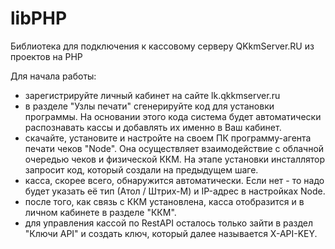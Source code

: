 # libPHP
Библиотека для подключения к кассовому серверу QKkmServer.RU из проектов на PHP

Для начала работы:
  - зарегистрируйте личный кабинет на сайте lk.qkkmserver.ru
  - в разделе "Узлы печати" сгенерируйте код для установки программы. На основании этого кода система будет автоматически распознавать кассы и добавлять их именно в Ваш кабинет.
  - скачайте, установите и настройте на своем ПК программу-агента печати чеков "Node". Она осуществляет взаимодействие с облачной очередью чеков и физической ККМ. На этапе установки инсталлятор запросит код, который создали на предыдущем шаге.
  - касса, скорее всего, обнаружится автоматически. Если нет - то надо будет указать её тип (Атол / Штрих-М) и IP-адрес в настройках Node.
  - после того, как связь с ККМ установлена, касса отобразится и в личном кабинете в разделе "ККМ".
  - для управления кассой по RestAPI осталось только зайти в раздел "Ключи API" и создать ключ, который далее называется X-API-KEY.
  
  
